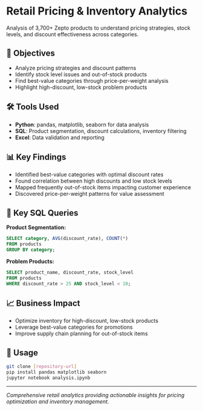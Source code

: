 # Retail Pricing & Inventory Analytics

Analysis of 3,700+ Zepto products to understand pricing strategies, stock levels, and discount effectiveness across categories.

## 🎯 Objectives
- Analyze pricing strategies and discount patterns
- Identify stock level issues and out-of-stock products
- Find best-value categories through price-per-weight analysis
- Highlight high-discount, low-stock problem products

## 🛠️ Tools Used
- **Python**: pandas, matplotlib, seaborn for data analysis
- **SQL**: Product segmentation, discount calculations, inventory filtering
- **Excel**: Data validation and reporting

## 📊 Key Findings
- Identified best-value categories with optimal discount rates
- Found correlation between high discounts and low stock levels
- Mapped frequently out-of-stock items impacting customer experience
- Discovered price-per-weight patterns for value assessment

## 🔧 Key SQL Queries

**Product Segmentation:**
```sql
SELECT category, AVG(discount_rate), COUNT(*) 
FROM products 
GROUP BY category;
```

**Problem Products:**
```sql
SELECT product_name, discount_rate, stock_level
FROM products 
WHERE discount_rate > 25 AND stock_level < 10;
```

## 📈 Business Impact
- Optimize inventory for high-discount, low-stock products
- Leverage best-value categories for promotions
- Improve supply chain planning for out-of-stock items

## 🚀 Usage
```bash
git clone [repository-url]
pip install pandas matplotlib seaborn
jupyter notebook analysis.ipynb
```

---
*Comprehensive retail analytics providing actionable insights for pricing optimization and inventory management.*
